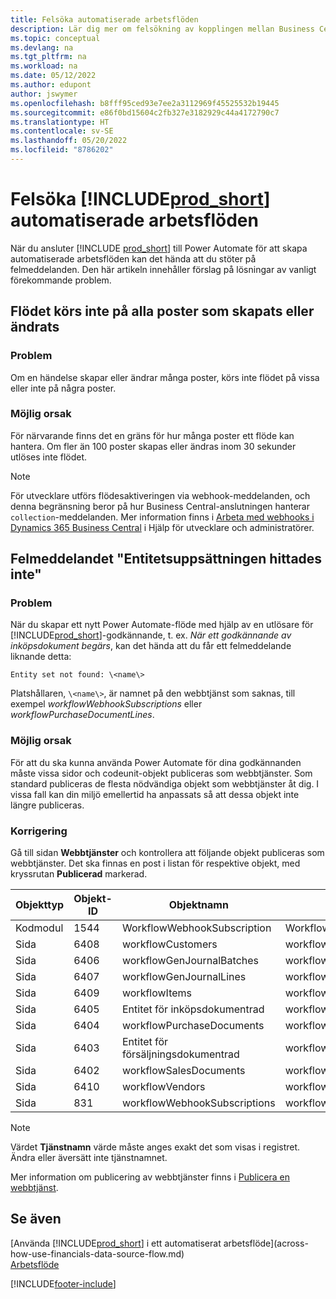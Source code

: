 ```yaml
---
title: Felsöka automatiserade arbetsflöden
description: Lär dig mer om felsökning av kopplingen mellan Business Central och Power Automate när du skapar ett automatiserat arbetsflöde.
ms.topic: conceptual
ms.devlang: na
ms.tgt_pltfrm: na
ms.workload: na
ms.date: 05/12/2022
ms.author: edupont
author: jswymer
ms.openlocfilehash: b8fff95ced93e7ee2a3112969f45525532b19445
ms.sourcegitcommit: e86f0bd15604c2fb327e3182929c44a4172790c7
ms.translationtype: HT
ms.contentlocale: sv-SE
ms.lasthandoff: 05/20/2022
ms.locfileid: "8786202"
---
```

# <a name="troubleshoot-your-prod_short-automated-workflows"></a>Felsöka [!INCLUDE[prod_short](includes/prod_short.md)] automatiserade arbetsflöden

När du ansluter [!INCLUDE [prod_short](includes/prod_short.md)] till Power Automate för att skapa automatiserade arbetsflöden kan det hända att du stöter på felmeddelanden. Den här artikeln innehåller förslag på lösningar av vanligt förekommande problem.

## <a name="flow-doesnt-run-on-all-records-created-or-changed"></a>Flödet körs inte på alla poster som skapats eller ändrats

### <a name="problem"></a>Problem

Om en händelse skapar eller ändrar många poster, körs inte flödet på vissa eller inte på några poster.

### <a name="possible-cause"></a>Möjlig orsak

För närvarande finns det en gräns för hur många poster ett flöde kan hantera. Om fler än 100 poster skapas eller ändras inom 30 sekunder utlöses inte flödet.

> [!NOTE]
> För utvecklare utförs flödesaktiveringen via webhook-meddelanden, och denna begränsning beror på hur Business Central-anslutningen hanterar `collection`-meddelanden. Mer information finns i [Arbeta med webhooks i Dynamics 365 Business Central](/dynamics365/business-central/dev-itpro/api-reference/v2.0/dynamics-subscriptions#notes-for-power-automate-flows) i Hjälp för utvecklare och administratörer.

## <a name="entity-set-not-found-error"></a>Felmeddelandet "Entitetsuppsättningen hittades inte"

### <a name="problem"></a>Problem

När du skapar ett nytt Power Automate-flöde med hjälp av en utlösare för [!INCLUDE[prod_short](includes/prod_short.md)]-godkännande, t. ex. *När ett godkännande av inköpsdokument begärs*, kan det hända att du får ett felmeddelande liknande detta:

`Entity set not found: \<name\>`

Platshållaren, `\<name\>`, är namnet på den webbtjänst som saknas, till exempel *workflowWebhookSubscriptions* eller *workflowPurchaseDocumentLines*.

### <a name="possible-cause"></a>Möjlig orsak

För att du ska kunna använda Power Automate för dina godkännanden måste vissa sidor och codeunit-objekt publiceras som webbtjänster. Som standard publiceras de flesta nödvändiga objekt som webbtjänster åt dig. I vissa fall kan din miljö emellertid ha anpassats så att dessa objekt inte längre publiceras.

### <a name="fix"></a>Korrigering

Gå till sidan **Webbtjänster** och kontrollera att följande objekt publiceras som webbtjänster. Det ska finnas en post i listan för respektive objekt, med kryssrutan **Publicerad** markerad.  

|Objekttyp|Objekt-ID|Objektnamn|Tjänstnamn|
|-----------|---------|-----------|------------|
|Kodmodul|  1544    |WorkflowWebhookSubscription|WorkflowActionResponse|
|Sida|  6408|   workflowCustomers|  workflowCustomers|
|Sida   |6406   |workflowGenJournalBatches| workflowGenJournalBatches|
|Sida   |6407   |workflowGenJournalLines|workflowGenJournalLines|
|Sida   |6409   |workflowItems| workflowItems|
|Sida   |6405   |Entitet för inköpsdokumentrad|workflowPurchaseDocumentLines|
|Sida|  6404    |workflowPurchaseDocuments| workflowPurchaseDocuments|
|Sida|  6403    |Entitet för försäljningsdokumentrad |workflowSalesDocumentLines|
|Sida|  6402|   workflowSalesDocuments| workflowSalesDocuments|
|Sida|  6410    |workflowVendors|   workflowVendors|
|Sida|  831 |workflowWebhookSubscriptions|  workflowWebhookSubscriptions|

> [!NOTE]
> Värdet **Tjänstnamn** värde måste anges exakt det som visas i registret. Ändra eller äversätt inte tjänstnamnet.

Mer information om publicering av webbtjänster finns i [Publicera en webbtjänst](across-how-publish-web-service.md).

## <a name="see-also"></a>Se även

[Använda [!INCLUDE[prod_short](includes/prod_short.md)] i ett automatiserat arbetsflöde](across-how-use-financials-data-source-flow.md)  
[Arbetsflöde](across-workflow.md)  


[!INCLUDE[footer-include](includes/footer-banner.md)]